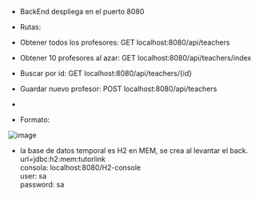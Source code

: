 - BackEnd despliega en el puerto 8080
- Rutas: 
- Obtener todos los profesores: GET localhost:8080/api/teachers 
- Obtener 10 profesores al azar: GET localhost:8080/api/teachers/index
- Buscar por id: GET localhost:8080/api/teachers/{id}
- Guardar nuevo profesor: POST localhost:8080/api/teachers
- 
 
- Formato:  

![image](https://github.com/manuelherreram/tutor-link-back/assets/97056237/322c31a0-c779-4502-884a-f31fe1264291)

- la base de datos temporal es H2 en MEM, se crea al levantar el back.
  url=jdbc:h2:mem:tutorlink  
  consola: localhost:8080/H2-console  
      user: sa  
      password: sa
